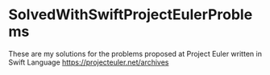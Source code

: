 # SolvedWithSwiftProjectEulerProblems
These are my solutions for the problems proposed at Project Euler written in Swift Language
https://projecteuler.net/archives


